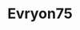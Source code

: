 ---
title: Evryon75
github: https://github.com/Evryon75
mode: dark
transition: 1s
score: 56.2
archetype:
- Project Showcase
- Code
- Little Bit of Everything
- Descriptive
---